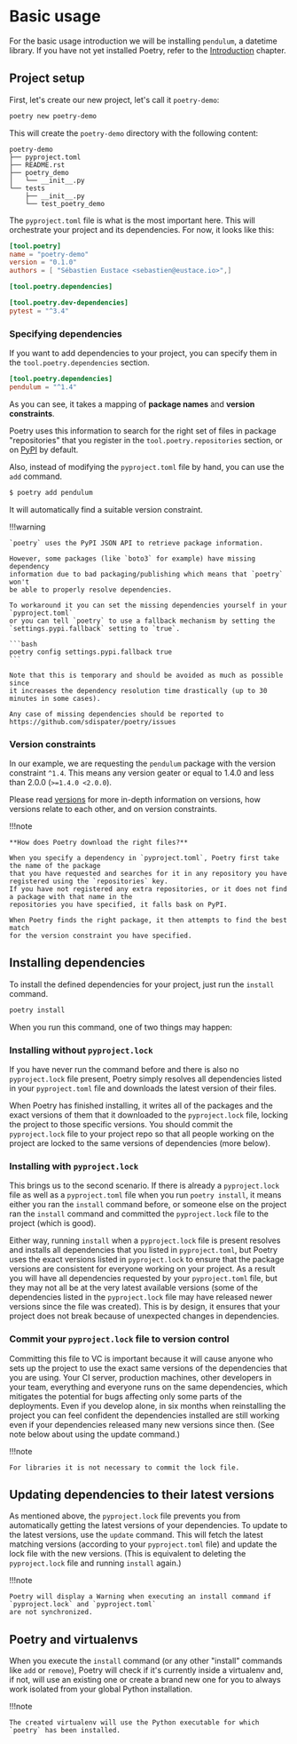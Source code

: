 # Basic usage

For the basic usage introduction we will be installing `pendulum`, a datetime library.
If you have not yet installed Poetry, refer to the [Introduction](/) chapter.

## Project setup

First, let's create our new project, let's call it `poetry-demo`:

```bash
poetry new poetry-demo
```

This will create the `poetry-demo` directory with the following content:

```text
poetry-demo
├── pyproject.toml
├── README.rst
├── poetry_demo
│   └── __init__.py
└── tests
    ├── __init__.py
    └── test_poetry_demo
```

The `pyproject.toml` file is what is the most important here. This will orchestrate
your project and its dependencies. For now, it looks like this:

```toml
[tool.poetry]
name = "poetry-demo"
version = "0.1.0"
authors = [ "Sébastien Eustace <sebastien@eustace.io>",]

[tool.poetry.dependencies]

[tool.poetry.dev-dependencies]
pytest = "^3.4"
```

### Specifying dependencies

If you want to add dependencies to your project, you can specify them in the `tool.poetry.dependencies` section.

```toml
[tool.poetry.dependencies]
pendulum = "^1.4"
```

As you can see, it takes a mapping of **package names** and **version constraints**.

Poetry uses this information to search for the right set of files in package "repositories" that you register
in the `tool.poetry.repositories` section, or on [PyPI](https://pypi.org) by default.

Also, instead of modifying the `pyproject.toml` file by hand, you can use the `add` command.
    
```bash
$ poetry add pendulum
```

It will automatically find a suitable version constraint.

!!!warning

    `poetry` uses the PyPI JSON API to retrieve package information.
    
    However, some packages (like `boto3` for example) have missing dependency
    information due to bad packaging/publishing which means that `poetry` won't
    be able to properly resolve dependencies.
    
    To workaround it you can set the missing dependencies yourself in your `pyproject.toml`
    or you can tell `poetry` to use a fallback mechanism by setting the
    `settings.pypi.fallback` setting to `true`.
    
    ```bash
    poetry config settings.pypi.fallback true
    ```
    
    Note that this is temporary and should be avoided as much as possible since
    it increases the dependency resolution time drastically (up to 30 minutes in some cases).
    
    Any case of missing dependencies should be reported to https://github.com/sdispater/poetry/issues

### Version constraints

In our example, we are requesting the `pendulum` package with the version constraint `^1.4`.
This means any version geater or equal to 1.4.0 and less than 2.0.0 (`>=1.4.0 <2.0.0`).

Please read [versions](/versions/) for more in-depth information on versions, how versions relate to each other, and on version constraints.


!!!note

    **How does Poetry download the right files?**
    
    When you specify a dependency in `pyproject.toml`, Poetry first take the name of the package
    that you have requested and searches for it in any repository you have registered using the `repositories` key.
    If you have not registered any extra repositories, or it does not find a package with that name in the
    repositories you have specified, it falls bask on PyPI.
    
    When Poetry finds the right package, it then attempts to find the best match
    for the version constraint you have specified.
    

## Installing dependencies

To install the defined dependencies for your project, just run the `install` command.
    
```bash
poetry install
```

When you run this command, one of two things may happen:

### Installing without `pyproject.lock`

If you have never run the command before and there is also no `pyproject.lock` file present,
Poetry simply resolves all dependencies listed in your `pyproject.toml` file and downloads the latest version of their files.

When Poetry has finished installing, it writes all of the packages and the exact versions of them that it downloaded to the `pyproject.lock` file,
locking the project to those specific versions.
You should commit the `pyproject.lock` file to your project repo so that all people working on the project are locked to the same versions of dependencies (more below).


### Installing with `pyproject.lock`

This brings us to the second scenario. If there is already a `pyproject.lock` file as well as a `pyproject.toml` file
when you run `poetry install`, it means either you ran the `install` command before,
or someone else on the project ran the `install` command and committed the `pyproject.lock` file to the project (which is good).

Either way, running `install` when a `pyproject.lock` file is present resolves and installs all dependencies that you listed in `pyproject.toml`,
but Poetry uses the exact versions listed in `pyproject.lock` to ensure that the package versions are consistent for everyone working on your project.
As a result you will have all dependencies requested by your `pyproject.toml` file,
but they may not all be at the very latest available versions
(some of the dependencies listed in the `pyproject.lock` file may have released newer versions since the file was created).
This is by design, it ensures that your project does not break because of unexpected changes in dependencies.

### Commit your `pyproject.lock` file to version control

Committing this file to VC is important because it will cause anyone who sets up the project
to use the exact same versions of the dependencies that you are using.
Your CI server, production machines, other developers in your team,
everything and everyone runs on the same dependencies,
which mitigates the potential for bugs affecting only some parts of the deployments.
Even if you develop alone, in six months when reinstalling the project you can feel confident
the dependencies installed are still working even if your dependencies released many new versions since then.
(See note below about using the update command.)

!!!note

    For libraries it is not necessary to commit the lock file.
    

## Updating dependencies to their latest versions

As mentioned above, the `pyproject.lock` file prevents you from automatically getting the latest versions
of your dependencies.
To update to the latest versions, use the `update` command.
This will fetch the latest matching versions (according to your `pyproject.toml` file)
and update the lock file with the new versions.
(This is equivalent to deleting the `pyproject.lock` file and running `install` again.)

!!!note

    Poetry will display a Warning when executing an install command if `pyproject.lock` and `pyproject.toml`
    are not synchronized.


## Poetry and virtualenvs

When you execute the `install` command (or any other "install" commands like `add` or `remove`),
Poetry will check if it's currently inside a virtualenv and, if not, will use an existing one
or create a brand new one for you to always work isolated from your global Python installation.

!!!note

    The created virtualenv will use the Python executable for which
    `poetry` has been installed.
